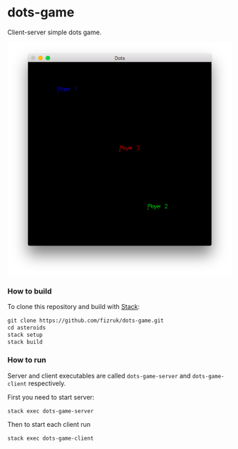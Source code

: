 # dots-game

Client-server simple dots game.

![Dots Game screenshot with 3 players](images/screenshot.png)

### How to build

To clone this repository and build with [Stack](http://docs.haskellstack.org/):

```
git clone https://github.com/fizruk/dots-game.git
cd asteroids
stack setup
stack build
```

### How to run

Server and client executables are called `dots-game-server` and `dots-game-client` respectively.

First you need to start server:

```
stack exec dots-game-server
```

Then to start each client run

```
stack exec dots-game-client
```

